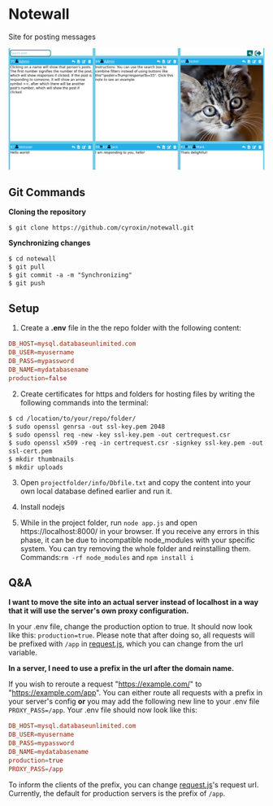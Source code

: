 # Notewall
Site for posting messages 


[![preview](preview.png)]()


## Git Commands

**Cloning the repository**

```` Git
$ git clone https://github.com/cyroxin/notewall.git
```` 

**Synchronizing changes**

```` Git
$ cd notewall
$ git pull
$ git commit -a -m "Synchronizing"
$ git push
```` 


## Setup

  1. Create a **.env** file in the the repo folder with the following content:
```` conf
DB_HOST=mysql.databaseunlimited.com
DB_USER=myusername
DB_PASS=mypassword
DB_NAME=mydatabasename
production=false
````

2. Create certificates for https and folders for hosting files by writing the following commands into the terminal:
```` batch
$ cd /location/to/your/repo/folder/
$ sudo openssl genrsa -out ssl-key.pem 2048
$ sudo openssl req -new -key ssl-key.pem -out certrequest.csr
$ sudo openssl x509 -req -in certrequest.csr -signkey ssl-key.pem -out ssl-cert.pem
$ mkdir thumbnails
$ mkdir uploads
```` 

3. Open ``projectfolder/info/Dbfile.txt`` and copy the content into your own local database defined earlier and run it.

4. Install nodejs

5. While in the project folder, run ``node app.js`` and open https://localhost:8000/ in your browser. If you receive any errors in this phase, it can be due to incompatible node_modules with your specific system. You can try removing the whole folder and reinstalling them. Commands:``rm -rf node_modules`` and ``npm install i``
 

## Q&A

**I want to move the site into an actual server instead of localhost in a way that it will use the server's own proxy configuration.**

In your .env file, change the production option to true. It should now look like this: ``production=true``. Please note that after doing so, all requests will be prefixed with ``/app`` in [request.js](public_html/js/request.js), which you can change from the url variable.

**In a server, I need to use a prefix in the url after the domain name.**

If you wish to reroute a request "https://example.com/" to "https://example.com/app". You can either route all requests with a prefix in your server's config **or** you may add the following new line to your .env file ``PROXY_PASS=/app``. Your .env file should now look like this:

```` conf
DB_HOST=mysql.databaseunlimited.com
DB_USER=myusername
DB_PASS=mypassword
DB_NAME=mydatabasename
production=true
PROXY_PASS=/app
````

To inform the clients of the prefix, you can change [request.js](public_html/js/request.js)'s request url. Currently, the default for production servers is the prefix of ``/app``.
